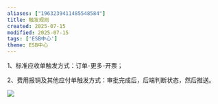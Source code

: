 ```yaml
---
aliases: ["1963239411485548584"]
title: 触发规则
created: 2025-07-15
modified: 2025-07-15
tags: ['ESB中心']
theme: ESB中心
---
```


1、标准应收单触发方式：订单-更多-开票；

2、费用报销及其他应付单触发方式：审批完成后，后端判断状态，然后推送。

![](782a1c1c2724f03d043dd7a96f91fca4.jpg)